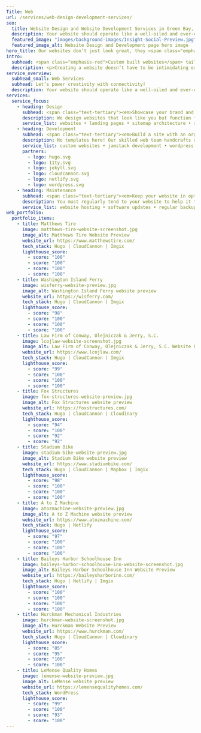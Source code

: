 ```yaml
---
Title: Web
url: /services/web-design-development-services/
seo:
  title: Website Design and Website Development Services in Green Bay, WI
  description: Your website should operate like a well-oiled and ever-evolving machine. Learn how Insight Creative can build a site that complements your communication efforts, accommodates your customers’ changing needs and withstands rapidly changing digital demands.
  featured_image: "images/background-images/Insight-Social-Preview.jpg"
  featured_image_alt: Website Design and Development page hero image
hero_title: Our websites don’t just look great, they <span class="emphasis-red">perform.</span>
intro:
  subhead: <span class="emphasis-red">Custom built websites</span> tailored to you and your business goals.
  description: <p>Creating a website doesn’t have to be intimidating or over-complicated. As with all communication tactics, strategy is at the core of your website’s success. Our full-service team of experts—including web, copy and design experts—help you define your goals, strategy and messaging to ensure your site is on-brand and serves the needs of your audience. You’ll appreciate our thoughtful and thorough approach, especially on the areas you can’t see. With Insight, you can trust the back end of your site is custom built with a focus on accessibility, security and performance.</p>
service_overview:
  subhead_small: Web Services
  subhead: Let’s power creativity with connectivity!
  description: Your website should operate like a well-oiled and ever-evolving machine. Insight can build a site that complements your communication efforts, accommodates your customers’ changing needs and withstands rapidly changing digital demands.
services:
  service_focus:
    - heading: Design
      subhead: <span class="text-tertiary"><em>Showcase your brand and appeal to customer needs.</em></span>
      description: We design websites that look like you but function for your customers. Our digital experts employ the latest software, digital trends and years of experience to ensure your site is accessible and usable for all—considering contrast levels, fast load times, various devices, screen sizes and more.
      service_list: websites • landing pages • sitemap architecture • responsive web design • user interface design • user experience design • competitor analysis • photography • typography • illustration
    - heading: Development
      subhead: <span class="text-tertiary"><em>Build a site with an organized, secure and reliable foundation.</em></span>
      description: No templates here! Our skilled web team handcrafts custom code using modern technologies, lean web development practices and creative problem solving to build websites that are favored by search engines and easily accessed by all people and devices.
      service_list: custom websites • jamstack development • wordpress development • responsive development • performance • accessibility • content management systems • landing pages • blogs • search engine optimization (SEO) • email marketing
      partners:
        - logo: hugo.svg
        - logo: 11ty.svg
        - logo: jekyll.svg
        - logo: cloudcannon.svg
        - logo: netlify.svg
        - logo: wordpress.svg
    - heading: Maintenance
      subhead: <span class="text-tertiary"><em>Keep your website in optimal shape.</em></span>
      description: You must regularly tend to your website to help it thrive. Insight provides ongoing maintenance to protect your investment and ensure it only gets better as time goes on. Plus, with monthly analytics, Insight will help you understand your site visitors and adjust accordingly.
      service_list: website hosting • software updates • regular backups • website audits • troubleshooting • bug fixes • performance optimizations • security scans • malware cleanup • analytics and reporting
web_portfolio:
  portfolio_items:
    - title: Matthews Tire
      image: matthews-tire-website-screenshot.jpg
      image_alt: Matthews Tire Website Preview
      website_url: https://www.matthewstire.com/
      tech_stack: Hugo | CloudCannon | Imgix
      lighthouse_score:
        - score: "100"
        - score: "100"
        - score: "100"
        - score: "100"
    - title: Washington Island Ferry
      image: wisferry-website-preview.jpg
      image_alt: Washington Island Ferry website preview
      website_url: https://wisferry.com/
      tech_stack: Hugo | CloudCannon | Imgix
      lighthouse_score:
        - score: "98"
        - score: "100"
        - score: "100"
        - score: "100"
    - title: Law Firm of Conway, Olejniczak & Jerry, S.C.
      image: lcojlaw-website-screenshot.jpg
      image_alt: Law Firm of Conway, Olejniczak & Jerry, S.C. Website Preview
      website_url: https://www.lcojlaw.com/
      tech_stack: Hugo | CloudCannon | Imgix
      lighthouse_score:
        - score: "99"
        - score: "100"
        - score: "100"
        - score: "100"
    - title: Fox Structures
      image: fox-structures-website-preview.jpg
      image_alt: Fox Structures website preview
      website_url: https://foxstructures.com/
      tech_stack: Hugo | CloudCannon | Cloudinary
      lighthouse_score:
        - score: "94"
        - score: "100"
        - score: "92"
        - score: "92"
    - title: Stadium Bike
      image: stadium-bike-website-preview.jpg
      image_alt: Stadium Bike website preview
      website_url: https://www.stadiumbike.com/
      tech_stack: Hugo | CloudCannon | Mapbox | Imgix
      lighthouse_score:
        - score: "98"
        - score: "100"
        - score: "100"
        - score: "100"
    - title: A to Z Machine
      image: atozmachine-website-preview.jpg
      image_alt: A to Z Machine website preview
      website_url: https://www.atozmachine.com/
      tech_stack: Hugo | Netlify
      lighthouse_score:
        - score: "97"
        - score: "100"
        - score: "100"
        - score: "100"
    - title: Baileys Harbor Schoolhouse Inn
      image: baileys-harbor-schoolhouse-inn-website-screenshot.jpg
      image_alt: Baileys Harbor Schoolhouse Inn Website Preview
      website_url: https://baileysharborinn.com/
      tech_stack: Hugo | Netlify | Imgix
      lighthouse_score:
        - score: "100"
        - score: "100"
        - score: "100"
        - score: "100"
    - title: Hurckman Mechanical Industries
      image: hurckman-website-screenshot.jpg
      image_alt: Hurckman Website Preview
      website_url: https://www.hurckman.com/
      tech_stack: Hugo | CloudCannon | Cloudinary
      lighthouse_score:
        - score: "85"
        - score: "95"
        - score: "100"
        - score: "100"
    - title: LeMense Quality Homes
      image: lemense-website-preview.jpg
      image_alt: LeMense website preview
      website_url: https://lemensequalityhomes.com/
      tech_stack: WordPress
      lighthouse_score:
        - score: "99"
        - score: "100"
        - score: "93"
        - score: "100"
---
```

